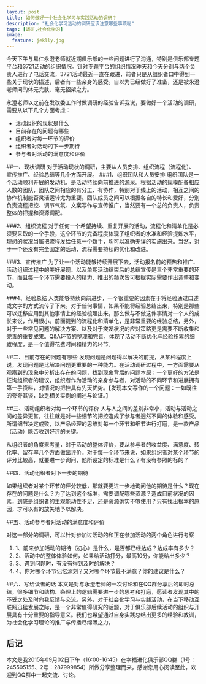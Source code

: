 ```yaml
---
layout: post
title: 如何做好一个社会化学习与实践活动的调研？
description: "社会化学习活动的调研应该注意哪些事项呢"
tags: [调研,社会化学习]
image:
  feature: jeklly.jpg
---
```



今天下午与易仁永澄老师就近期俱乐部的一些问题进行了沟通，特别是俱乐部专题平台和3721活动的组织情况。针对专题平台的组织情况昨天和今天分别与两个负责人进行了电话交流，3721活动最近一直在跟进，前者只是从组织者口中得到一些关于现状的描述，后者有一些亲身的感受。自以为已经做好了准备，还是被永澄老师问的体无完肤、毫无招架之力。

永澄老师以之前在发改委工作时做调研的经验告诉我说，要做好一个活动的调研，需要从以下几个方面考虑：
* 活动组织的现状是什么
* 目前存在的问题有哪些
* 组织者对每一环节的评价
* 组织者对活动的下一步期待
* 参与者对活动的满意度和评价

##一、现状调研
对于活动现状的调研，主要从人员安排、组织流程（流程化）、宣传推广、经验总结等几个方面开展。
###1、组织团队和人员安排
组织团队是一个活动顺利开展的发动机，是活动持续向前推进的源泉。根据活动的规模配备相应人数的团队，团队之间相应的有分工、有协作，特别对于线上的活动，相互之间的协作机制能否灵活运转尤为重要。团队成员之间可以根据各自的特长和爱好，分别负责流程把控、调节气氛、文案写作与宣传推广，当然要有一个总的负责人，负责整体的把握和资源调配。

###2、组织流程
对于任何一个希望持续、重复开展的活动，流程化和清单化是必须要采取的一个手段，这个环节的完备程度体现了组织者的水准和经验提炼水平，理想的状况当属把流程发给任意一个新手，均可以准确无误的实施出来。当然，对于一个还没有完全固定的活动，流程需要持续的优化和改进。

###3、宣传推广
为了让一个活动能够持续开展下去，活动报名前的预热和推广、活动组织过程中的美好展现、以及单期活动结束后的总结宣传是三个非常重要的环节，而且每一个环节需要投入的精力、推出的频次皆可根据实际需要作出调整和变动。

###4、经验总结
人类能够持续向前进步，一个很重要的因素在于将经验通过口述或文字的方式流传了下来。对于任何事情，如果不能将经验总结出来，特别是那些可以迁移应用到其他事情上的经验梳理出来，那么做与不做这件事情对一个人的成长来说，作用很小。前面提到的流程化和清单化，是非常重要的经验总结，另外，对于一些常见问题的解决方案、以及对于突发状况的应对策略更是需要不断收集和完善的重要成果。Q&A环节的整理和完善，体现了活动不断优化与经验积累的细致程度，是一个值得花费时间和精力的环节。


##二、目前存在的问题有哪些
发现问题是问题得以解决的前提，从某种程度上说，发现问题是比解决问题更重要的一种能力。在活动调研过程中，一方面需要从观察到的现象中分析出存在的问题，找到现象背后的问题本原；一个更好的方法是征询组织者的建议，组织者作为活动的亲身参与者，对活动的不同环节和进展拥有第一手资料，对情况的把控具有先天优势。【发现本文写作的一个问题：一如既往的夸夸其谈，缺乏相关实例的阐述与论证。】

##三、活动组织者对每一个环节的评价
人与人之间的差别非常小，活动与活动之间的差异更甚，往往就是对一些细节的把控造成了参与者迥然不同的体验和感受。所谓细节决定成败，以产品经理的思维对每一个环节和细节进行打磨，是一款产品（活动）能否收到好评的关键。

从组织者的角度来考量，对于活动的整体评价，要从参与者的收益度、满意度、转化率、留存率几个方面做出评价。对于每一个环节来说，如果组织者对某个环节的评分比较高，就要进一步询问，他所设定的标准是什么？有没有参照的标的？



##四、活动组织者对下一步的期待

如果组织者对某个环节的评分较低，那就要更进一步地询问他的期待是什么？现在存在的问题是什么？为了达到这个标准，需要调配哪些资源？造成目前状况的因素，到底是组织者的主观能动性不足，还是资源确实不够使用？只有找出根本的原因，才可以有的放矢地予以解决。



##五、活动参与者对活动的满意度和评价

对这一部分的调研，可以针对参加过活动的和正在参加活动的两个角色进行考察
1. 1、前来参加活动的期待（初心）是什么，是否都已经达成？达成率有多少？
2. 2、活动中的整体体验如何，如果给活动打分，最高10分，你能给出多少？
3. 3、遇到问题时，有没有得到及时的解决？
4. 4、你对哪个环节记忆深刻？又对哪个环节最不满意？你的建议是什么？

##六、写给读者的话
本文是对与永澄老师的一次讨论和在QQ群分享后的即时总结，很多细节和结构、条理上的逻辑需要进一步的思考和打磨，愿读者发现其中的不妥之处及时向我反馈与交流。另外，对于社会化学习与实践活动，在当下移动互联网迅猛发展之际，是一个非常值得研究的话题，对于俱乐部后续活动的组织与开展具有十分重要的指导意义。我们也希望通过自身实践总结出更多的经验和教训，为社会化学习理论的推广与传播尽绵薄之力。

## 后记
本文是我2015年09月02日下午（16:00-16:45）在幸福进化俱乐部QQ群（1号：245505155、2号：287999854）所做分享整理而来，感谢您用心阅读至此，欢迎到QQ群中一起交流、讨论。
